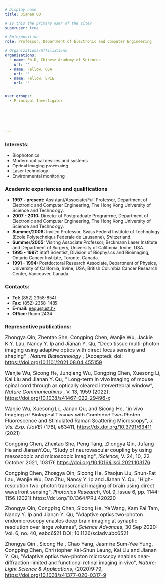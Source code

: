```yaml
---
# Display name
title: Jianan QU 

# Is this the primary user of the site?
superuser: true

# Role/position
role: Professor, Department of Electronic and Computer Engineering  

# Organizations/Affiliations
organizations:
  - name: Ph.D, Chinese Academy of Sciences
    url: ''
  - name: Fellow, OSA 
    url: ''
  - name: Fellow, SPIE
    url: ''


user_groups:
  - Principal Investigator






---
```



###     Interests:
  - Biophotonics
  - Modern optical devices and systems
  - Optical imaging processing
  - Laser technology
  - Environmental monitoring
 

###    Academic experiences and qualifications
- **1997 - present:** Assistant/Associate/Full Professor, Department of Electronic and Computer Engineering, The Hong Kong University of Science and Technology.   
- **2007 - 2010:**    Director of Postgraduate Programme, Department of Electronic and Computer Engineering, The Hong Kong University of Science and Technology.   
- **Summer/2006:**  Invited Professor, Swiss Federal Institute of Technology (Ecole Polytechnique Federale de Lausanne), Switzerland.    
- **Summer/2005:**  Visiting Associate Professor, Beckmann Laser Institute and Department of Surgery, University of California, Irvine, USA.   
- **1995 - 1997:**     Staff Scientist, Division of Biophysics and Bioimaging, Ontario Cancer Institute, Toronto, Canada.    
- **1991 - 1994:**     Postdoctoral Research Associate, Department of Physics, University of California, Irvine, USA; British Columbia Cancer Research Center, Vancouver, Canada.    


###  Contacts:
- **Tel:** (852) 2358-8541
- **Fax:** (852) 2358-1485 
- **E-mail:** eequ@ust.hk 
- **Office:** Room 2434 


### Representive publications:
<font size=3>  Zhongya Qin, Zhentao She, Congping Chen, Wanjie Wu, Jackie K.Y. Lau, Nancy Y. Ip and Jianan Y. Qu, “Deep tissue multi-photon imaging using adaptive optics with direct focus sensing and shaping" , *Nature Biotechnology* , (Accepted). doi: https://doi.org/10.1101/2021.08.04.455159 </font>  

<font size=3>  Wanjie Wu, Sicong He, Junqiang Wu, Congping Chen, Xuesong Li, Kai Liu and Jianan Y. Qu, “ Long-term in vivo imaging of mouse spinal cord through an optically cleared intervertebral window”, *Nature Communications* , V. 13, 1959 (2022). https://doi.org/10.1038/s41467-022-29496-x </font>

<font size=3>  Wanjie Wu, Xuesong Li., Janan Qu, and Sicong He, "in vivo Imaging of Biological Tissues with Combined Two-Photon Fluorescence and Stimulated Raman Scattering Microscopy", *J. Vis. Exp. (JoVE)* (178), e63411, https://dx.doi.org/10.3791/63411 (2021) </font>

<font size=3>  Congping Chen, Zhentao She, Peng Tang, Zhongya Qin, Jufang He and JiananY.Qu, "Study of neurovascular coupling by using mesoscopic and microscopic imaging", *iScience*, V. 24, 10, 22 October 2021, 103176 https://doi.org/10.1016/j.isci.2021.103176 </font>

<font size=3>  Congping Chen, Zhongya Qin, Sicong He, Shaojun Liu, Shun-Fat Lau, Wanjie Wu, Dan Zhu, Nancy Y. Ip and Jianan Y. Qu, "High-resolution two-photon transcranial imaging of brain using direct wavefront sensing", *Photonics Research*, Vol. 9, Issue 6, pp. 1144-1156 (2021) https://doi.org/10.1364/PRJ.420220 </font>

<font size=3>  Zhongya Qin, Congping Chen, Sicong He, Ye Wang, Kam Fai Tam, Nancy Y. Ip and Jianan Y. Qu, "Adaptive optics two-photon endomicroscopy enables deep brain imaging at synaptic resolution over large volumes", *Science Advances*, 30 Sep 2020: Vol. 6, no. 40, eabc6521 DOI: 10.1126/sciadv.abc6521 </font>

<font size=3>  Zhongya Qin , Sicong He , Chao Yang, Jasmine Sum-Yee Yung, Congping Chen, Christopher Kai-Shun Leung, Kai Liu and Jianan Y. Qu, "Adaptive optics two-photon microscopy enables near-diffraction-limited and functional retinal imaging in vivo", *Nature: Light Science & Applications*, (2020)9:79, https://doi.org/10.1038/s41377-020-0317-9 </font>
